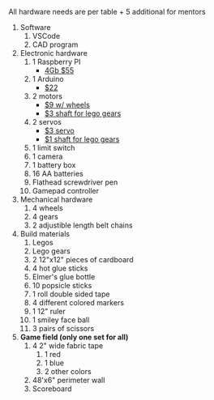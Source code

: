 All hardware needs are per table + 5 additional for mentors
1. Software
    1. VSCode
    1. CAD program
1. Electronic hardware
    1. 1 Raspberry PI
        - [4Gb $55](https://www.adafruit.com/product/4296?gclid=Cj0KCQiAn8nuBRCzARIsAJcdIfM7M8-ldAFSEGsy-fauD9wKoMNAFyJ-1vO8kHnkKL6vZ-1eewnjpJEaAj_JEALw_wcB)
    1. 1 Arduino
        - [$22](https://www.robotshop.com/en/arduino-uno-r3-usb-microcontroller.html)
    1. 2 motors
        - [$9 w/ wheels](https://www.amazon.com/gp/aw/d/B07VBXXT9M/ref=sspa_mw_detail_5?ie=UTF8&psc=1)
        - [$3 shaft for lego gears](https://www.adafruit.com/product/3810)
    1. 2 servos
        - [$3 servo](https://hobbyking.com/en_us/hxt900-micro-servo-1-6kg-0-12sec-9g.html)
        - [$1 shaft for lego gears](https://www.adafruit.com/product/4252)
    1. 1 limit switch
    1. 1 camera
    1. 1 battery box
    1. 16 AA batteries
    1. Flathead screwdriver pen
    1. Gamepad controller
1. Mechanical hardware
    1. 4 wheels
    1. 4 gears
    1. 2 adjustible length belt chains
1. Build materials
    1. Legos
    1. Lego gears
    1. 2 12"x12" pieces of cardboard
    1. 4 hot glue sticks
    1. Elmer's glue bottle
    1. 10 popsicle sticks
    1. 1 roll double sided tape
    1. 4 different colored markers
    1. 1 12" ruler
    1. 1 smiley face ball
    1. 3 pairs of scissors
1. **Game field (only one set for all)**
    1. 4 2" wide fabric tape
        1. 1 red
        1. 1 blue
        1. 2 other colors
    1. 48'x6" perimeter wall
    1. Scoreboard
